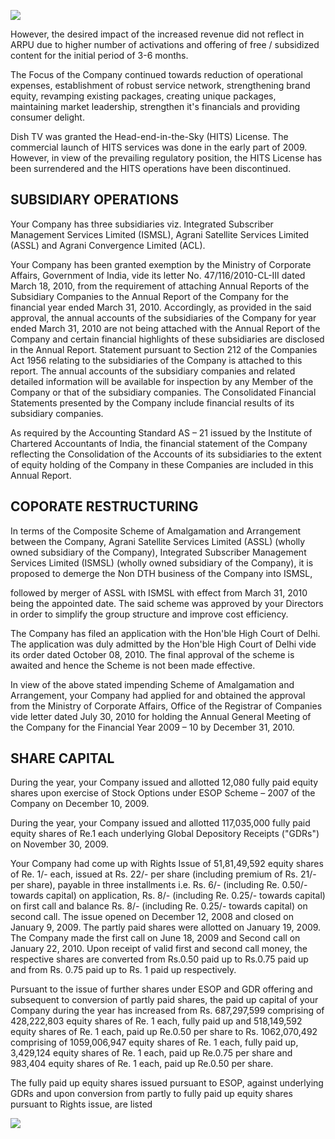 ![](_page_0_Picture_0.jpeg)

However, the desired impact of the increased revenue did not reflect in ARPU due to higher number of activations and offering of free / subsidized content for the initial period of 3-6 months.

The Focus of the Company continued towards reduction of operational expenses, establishment of robust service network, strengthening brand equity, revamping existing packages, creating unique packages, maintaining market leadership, strengthen it's financials and providing consumer delight.

Dish TV was granted the Head-end-in-the-Sky (HITS) License. The commercial launch of HITS services was done in the early part of 2009. However, in view of the prevailing regulatory position, the HITS License has been surrendered and the HITS operations have been discontinued.

## SUBSIDIARY OPERATIONS

Your Company has three subsidiaries viz. Integrated Subscriber Management Services Limited (ISMSL), Agrani Satellite Services Limited (ASSL) and Agrani Convergence Limited (ACL).

Your Company has been granted exemption by the Ministry of Corporate Affairs, Government of India, vide its letter No. 47/116/2010-CL-III dated March 18, 2010, from the requirement of attaching Annual Reports of the Subsidiary Companies to the Annual Report of the Company for the financial year ended March 31, 2010. Accordingly, as provided in the said approval, the annual accounts of the subsidiaries of the Company for year ended March 31, 2010 are not being attached with the Annual Report of the Company and certain financial highlights of these subsidiaries are disclosed in the Annual Report. Statement pursuant to Section 212 of the Companies Act 1956 relating to the subsidiaries of the Company is attached to this report. The annual accounts of the subsidiary companies and related detailed information will be available for inspection by any Member of the Company or that of the subsidiary companies. The Consolidated Financial Statements presented by the Company include financial results of its subsidiary companies.

As required by the Accounting Standard AS – 21 issued by the Institute of Chartered Accountants of India, the financial statement of the Company reflecting the Consolidation of the Accounts of its subsidiaries to the extent of equity holding of the Company in these Companies are included in this Annual Report.

## COPORATE RESTRUCTURING

In terms of the Composite Scheme of Amalgamation and Arrangement between the Company, Agrani Satellite Services Limited (ASSL) (wholly owned subsidiary of the Company), Integrated Subscriber Management Services Limited (ISMSL) (wholly owned subsidiary of the Company), it is proposed to demerge the Non DTH business of the Company into ISMSL,

followed by merger of ASSL with ISMSL with effect from March 31, 2010 being the appointed date. The said scheme was approved by your Directors in order to simplify the group structure and improve cost efficiency.

The Company has filed an application with the Hon'ble High Court of Delhi. The application was duly admitted by the Hon'ble High Court of Delhi vide its order dated October 08, 2010. The final approval of the scheme is awaited and hence the Scheme is not been made effective.

In view of the above stated impending Scheme of Amalgamation and Arrangement, your Company had applied for and obtained the approval from the Ministry of Corporate Affairs, Office of the Registrar of Companies vide letter dated July 30, 2010 for holding the Annual General Meeting of the Company for the Financial Year 2009 – 10 by December 31, 2010.

## SHARE CAPITAL

During the year, your Company issued and allotted 12,080 fully paid equity shares upon exercise of Stock Options under ESOP Scheme – 2007 of the Company on December 10, 2009.

During the year, your Company issued and allotted 117,035,000 fully paid equity shares of Re.1 each underlying Global Depository Receipts ("GDRs") on November 30, 2009.

Your Company had come up with Rights Issue of 51,81,49,592 equity shares of Re. 1/- each, issued at Rs. 22/- per share (including premium of Rs. 21/- per share), payable in three installments i.e. Rs. 6/- (including Re. 0.50/- towards capital) on application, Rs. 8/- (including Re. 0.25/- towards capital) on first call and balance Rs. 8/- (including Re. 0.25/- towards capital) on second call. The issue opened on December 12, 2008 and closed on January 9, 2009. The partly paid shares were allotted on January 19, 2009. The Company made the first call on June 18, 2009 and Second call on January 22, 2010. Upon receipt of valid first and second call money, the respective shares are converted from Rs.0.50 paid up to Rs.0.75 paid up and from Rs. 0.75 paid up to Rs. 1 paid up respectively.

Pursuant to the issue of further shares under ESOP and GDR offering and subsequent to conversion of partly paid shares, the paid up capital of your Company during the year has increased from Rs. 687,297,599 comprising of 428,222,803 equity shares of Re. 1 each, fully paid up and 518,149,592 equity shares of Re. 1 each, paid up Re.0.50 per share to Rs. 1062,070,492 comprising of 1059,006,947 equity shares of Re. 1 each, fully paid up, 3,429,124 equity shares of Re. 1 each, paid up Re.0.75 per share and 983,404 equity shares of Re. 1 each, paid up Re.0.50 per share.

The fully paid up equity shares issued pursuant to ESOP, against underlying GDRs and upon conversion from partly to fully paid up equity shares pursuant to Rights issue, are listed

![](_page_0_Picture_19.jpeg)